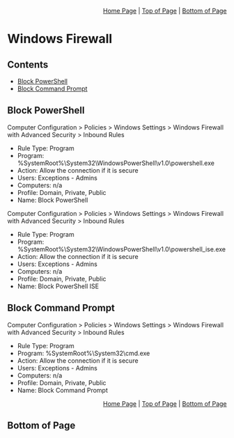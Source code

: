 <p align="right">
  <a href="/README.md">Home Page</a> |
  <a href="/windows/firewall/README.md#contents">Top of Page</a> |
  <a href="/windows/firewall/README.md#bottom-of-page">Bottom of Page</a>
</p>

# Windows Firewall

## Contents
* [Block PowerShell](#block-powershell)
* [Block Command Prompt](#block-command-prompt)

## Block PowerShell
Computer Configuration > Policies > Windows Settings > Windows Firewall with Advanced Security > Inbound Rules 
  * Rule Type: Program
  * Program: %SystemRoot%\System32\WindowsPowerShell\v1.0\powershell.exe
  * Action: Allow the connection if it is secure
  * Users: Exceptions - Admins
  * Computers: n/a
  * Profile: Domain, Private, Public
  * Name: Block PowerShell

Computer Configuration > Policies > Windows Settings > Windows Firewall with Advanced Security > Inbound Rules 
  * Rule Type: Program
  * Program: %SystemRoot%\System32\WindowsPowerShell\v1.0\powershell_ise.exe
  * Action: Allow the connection if it is secure
  * Users: Exceptions - Admins
  * Computers: n/a
  * Profile: Domain, Private, Public
  * Name: Block PowerShell ISE

## Block Command Prompt
Computer Configuration > Policies > Windows Settings > Windows Firewall with Advanced Security > Inbound Rules 
  * Rule Type: Program
  * Program: %SystemRoot%\System32\cmd.exe
  * Action: Allow the connection if it is secure
  * Users: Exceptions - Admins
  * Computers: n/a
  * Profile: Domain, Private, Public
  * Name: Block Command Prompt

<p align="right">
  <a href="/windows/firewall/README.md">Home Page</a> |
  <a href="/windows/firewall/README.md#contents">Top of Page</a> |
  <a href="/windows/firewall/README.md#bottom-of-page">Bottom of Page</a>
</p>

## Bottom of Page

